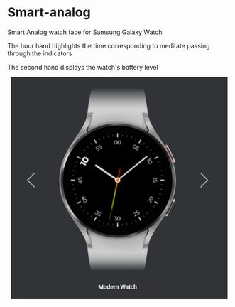# Smart-analog
Smart Analog watch face for Samsung Galaxy Watch


The hour hand highlights the time corresponding to meditate passing through the indicators

The second hand displays the watch's battery level


<div align="center">
 <a href="https://github.com/alzemand">
 <img height="500px" src="https://github.com/Alzemand/Smart-analog/blob/main/rel%C3%B3gio.png"/>
</div>
